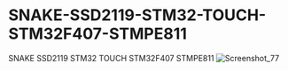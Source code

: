 # SNAKE-SSD2119-STM32-TOUCH-STM32F407-STMPE811
SNAKE SSD2119 STM32 TOUCH STM32F407 STMPE811
![Screenshot_77](https://user-images.githubusercontent.com/31142397/197418048-c526ea26-b01c-4de5-a690-7f81302271a6.jpg)
